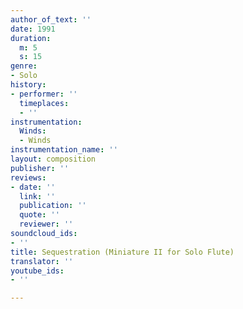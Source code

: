 ```yaml
---
author_of_text: ''
date: 1991
duration:
  m: 5
  s: 15
genre:
- Solo
history:
- performer: ''
  timeplaces:
  - ''
instrumentation:
  Winds:
  - Winds
instrumentation_name: ''
layout: composition
publisher: ''
reviews:
- date: ''
  link: ''
  publication: ''
  quote: ''
  reviewer: ''
soundcloud_ids:
- ''
title: Sequestration (Miniature II for Solo Flute)
translator: ''
youtube_ids:
- ''

---
```

